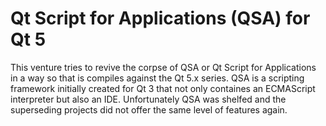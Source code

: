 # Qt Script for Applications (QSA) for Qt 5

This venture tries to revive the corpse of QSA or Qt Script for Applications in a way so that is compiles against the Qt 5.x series. QSA is a scripting framework initially created for Qt 3 that not only containes an ECMAScript interpreter but also an IDE. Unfortunately QSA was shelfed and the superseding projects did not offer the same level of features again.
